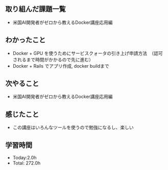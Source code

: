 ## 取り組んだ課題一覧
- 米国AI開発者がゼロから教えるDocker講座応用編
## わかったこと
- Docker + GPU を使うためにサービスクォータの引き上げ申請方法　（認可されるまで時間がかかるので先に進む）
- Docker + Rails でアプリ作成, docker buildまで
## 次やること
- 米国AI開発者がゼロから教えるDocker講座応用編
## 感じたこと
- この講座はいろんなツールを使うので勉強になるし、楽しい
## 学習時間
- Today:2.0h
- Total: 272.0h

